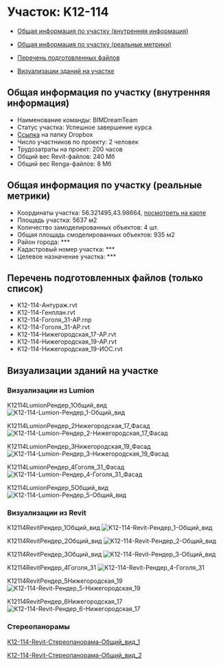 # Участок: K12-114

* [Общая информация по участку (внутренняя информация)](#Chapter1)

* [Общая информация по участку (реальные метрики)](#Chapter2)

* [Перечень подготовленных файлов](#Chapter3)

* [Визуализации зданий на участке](#Chapter5)

## <a id="Chapter1"></a> Общая информация по участку (внутренняя информация)
+ Наименование команды: BIMDreamTeam
+ Статус участка: Успешное завершение курса
+ [Ссылка](https://www.dropbox.com/sh/wvvgv1nw1iqred9/AAC09zxuLEomf3e9mARcARDSa/K12_114?dl=0) на папку Dropbox
+ Число участников по проекту: 2 человек
+ Трудозатраты на проект: 200 часов
+ Общий вес Revit-файлов: 240 Мб
+ Общий вес Renga-файлов: 8 Мб
## <a id="Chapter2"></a> Общая информация по участку (реальные метрики)
+ Координаты участка: 56.321495,43.98664, [посмотреть на карте](https://yandex.ru/maps/47/nizhny-novgorod/?ll=43.98664%2C56.321495&z=19)
+ Площадь участка: 5637 м2
+ Количество замоделированных объектов: 4 шт.
+ Общая площадь смоделированных объектов: 935 м2
+ Район города: *** 
+ Кадастровый номер участка: *** 
+ Целевое назначение участка: *** 
## <a id="Chapter3"></a> Перечень подготовленных файлов (только список)
+ K12-114-Антураж.rvt
+ K12-114-Генплан.rvt
+ K12-114-Гоголя_31-АР.rnp
+ K12-114-Гоголя_31-АР.rvt
+ K12-114-Нижегородская_17-АР.rvt
+ K12-114-Нижегородская_19-АР.rvt
+ K12-114-Нижегородская_19-ИОС.rvt
## <a id="Chapter5"></a> Визуализации зданий на участке
### Визуализации из Lumion
K12114LumionРендер_1Общий_вид
![K12-114-Lumion-Рендер_1-Общий_вид](/Images/K12_114/K12-114-Lumion-Рендер_1-Общий_вид_Compressed.jpg)

K12114LumionРендер_2Нижегородская_17_Фасад
![K12-114-Lumion-Рендер_2-Нижегородская_17_Фасад](/Images/K12_114/K12-114-Lumion-Рендер_2-Нижегородская_17_Фасад_Compressed.jpg)

K12114LumionРендер_3Нижегородская_19_Фасад
![K12-114-Lumion-Рендер_3-Нижегородская_19_Фасад](/Images/K12_114/K12-114-Lumion-Рендер_3-Нижегородская_19_Фасад_Compressed.jpg)

K12114LumionРендер_4Гоголя_31_Фасад
![K12-114-Lumion-Рендер_4-Гоголя_31_Фасад](/Images/K12_114/K12-114-Lumion-Рендер_4-Гоголя_31_Фасад_Compressed.jpg)

K12114LumionРендер_5Общий_вид
![K12-114-Lumion-Рендер_5-Общий_вид](/Images/K12_114/K12-114-Lumion-Рендер_5-Общий_вид_Compressed.jpg)

### Визуализации из Revit
K12114RevitРендер_1Общий_вид
![K12-114-Revit-Рендер_1-Общий_вид](/Images/K12_114/K12-114-Revit-Рендер_1-Общий_вид_Compressed.jpg)

K12114RevitРендер_2Общий_вид
![K12-114-Revit-Рендер_2-Общий_вид](/Images/K12_114/K12-114-Revit-Рендер_2-Общий_вид_Compressed.jpg)

K12114RevitРендер_3Общий_вид
![K12-114-Revit-Рендер_3-Общий_вид](/Images/K12_114/K12-114-Revit-Рендер_3-Общий_вид_Compressed.jpg)

K12114RevitРендер_4Гоголя_31
![K12-114-Revit-Рендер_4-Гоголя_31](/Images/K12_114/K12-114-Revit-Рендер_4-Гоголя_31_Compressed.jpg)

K12114RevitРендер_5Нижегородская_19
![K12-114-Revit-Рендер_5-Нижегородская_19](/Images/K12_114/K12-114-Revit-Рендер_5-Нижегородская_19_Compressed.jpg)

K12114RevitРендер_6Нижегородская_17
![K12-114-Revit-Рендер_6-Нижегородская_17](/Images/K12_114/K12-114-Revit-Рендер_6-Нижегородская_17_Compressed.jpg)

### Стереопанорамы
[K12-114-Revit-Стереопанорама-Общий_вид_1](https://pano.autodesk.com/pano.html?url=jpgs/89250108-efb2-4608-80f6-21540115f819&version=2)

[K12-114-Revit-Стереопанорама-Общий_вид_2](https://pano.autodesk.com/pano.html?url=jpgs/821581d3-e575-48c6-addf-5750360de030&version=2)

